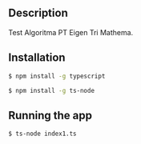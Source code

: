 ## Description

Test Algoritma PT Eigen Tri Mathema.

## Installation

```bash
$ npm install -g typescript
```

```bash
$ npm install -g ts-node
```

## Running the app
```bash
$ ts-node index1.ts
```